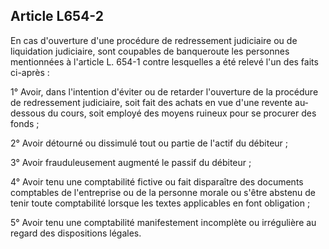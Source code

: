 Article L654-2
----
En cas d'ouverture d'une procédure de redressement judiciaire ou de liquidation
judiciaire, sont coupables de banqueroute les personnes mentionnées à l'article
L. 654-1 contre lesquelles a été relevé l'un des faits ci-après :

1° Avoir, dans l'intention d'éviter ou de retarder l'ouverture de la procédure
de redressement judiciaire, soit fait des achats en vue d'une revente au-dessous
du cours, soit employé des moyens ruineux pour se procurer des fonds ;

2° Avoir détourné ou dissimulé tout ou partie de l'actif du débiteur ;

3° Avoir frauduleusement augmenté le passif du débiteur ;

4° Avoir tenu une comptabilité fictive ou fait disparaître des documents
comptables de l'entreprise ou de la personne morale ou s'être abstenu de tenir
toute comptabilité lorsque les textes applicables en font obligation ;

5° Avoir tenu une comptabilité manifestement incomplète ou irrégulière au regard
des dispositions légales.
